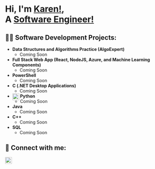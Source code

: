 <h1>Hi, I'm <a href="https://www.linkedin.com/in/karen-m-ross/">Karen!</a>, <br/>A <a href="https://github.com/mm1m5">Software Engineer!</a></h1>

<h2>👨‍💻 Software Development Projects:</h2>

- <b>Data Structures and Algorithms Practice (AlgoExpert)</b>
  - Coming Soon
- <b>Full Stack Web App (React, NodeJS, Azure, and Machine Learning Components)</b>
  - Coming Soon
- <b>PowerShell</b>
  - Coming Soon
- <b>C (.NET Desktop Applications)</b>
  - Coming Soon
- <img align="left" alt="python logo | Python" width="22px" src="https://github.com/user-attachments/assets/a25a7bfc-fe72-4046-8871-0c0ab6683831" /><b>Python</b>
  - Coming Soon
- <b>Java</b>
  - Coming Soon
- <b>C++</b>
  - Coming Soon
- <b>SQL</b>
  - Coming Soon

<h2> 🤳 Connect with me:</h2>

[<img align="left" alt="JoshMadakor | LinkedIn" width="22px" src="https://cdn.jsdelivr.net/npm/simple-icons@v3/icons/linkedin.svg" />][linkedin]

[linkedin]: https://www.linkedin.com/in/karen-m-ross/

<!--
**joshmadakor1/joshmadakor1** is a ✨ _special_ ✨ repository because its `README.md` (this file) appears on your GitHub profile.

Here are some ideas to get you started:

- 🔭 I’m currently working on ...
- 🌱 I’m currently learning ...
- 👯 I’m looking to collaborate on ...
- 🤔 I’m looking for help with ...
- 💬 Ask me about ...
- 📫 How to reach me: ...
- 😄 Pronouns: ...
- ⚡ Fun fact: ...
-->


